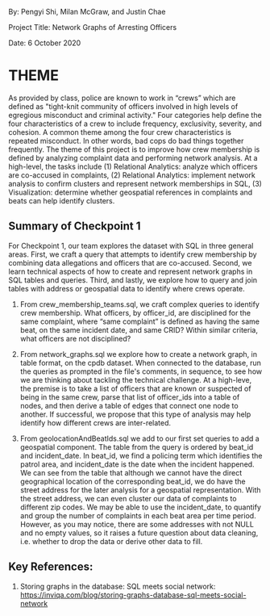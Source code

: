 By: Pengyi Shi, Milan McGraw, and Justin Chae

Project Title: Network Graphs of Arresting Officers 

Date: 6 October 2020

# THEME

As provided by class, police are known to work in “crews” which are defined as "tight-knit community of officers involved in high levels of egregious misconduct and criminal activity." Four categories help define the four characteristics of a crew to include frequency, exclusivity, severity, and cohesion. A common theme among the four crew characteristics is repeated misconduct. In other words, bad cops do bad things together frequently. 
The theme of this project is to improve how crew membership is defined by analyzing complaint data and performing network analysis. At a high-level, the tasks include (1) Relational Analytics: analyze which officers are co-accused in complaints, (2) Relational Analytics: implement network analysis to confirm clusters and represent network memberships in SQL, (3) Visualization: determine whether geospatial references in complaints and beats can help identify clusters.

## Summary of Checkpoint 1

For Checkpoint 1, our team explores the dataset with SQL in three general areas. First, we craft a query that attempts to identify crew membership by combining data allegations and officers that are co-accused. Second, we learn technical aspects of how to create and represent network graphs in SQL tables and queries. Third, and lastly, we explore how to query and join tables with address or geospatial data to identify where crews operate.

1. From crew_membership_teams.sql, we craft complex queries to identify crew membership.   What officers, by officer_id, are disciplined for the same complaint, where “same complaint” is defined as having the same beat, on the same incident date, and same CRID? Within similar criteria, what officers are not disciplined?

2. From network_graphs.sql we explore how to create a network graph, in table format, on the cpdb dataset. When connected to the database, run the queries as prompted in the file's comments, in sequence, to see how we are thinking about tackling the technical challenge. At a high-leve, the premise is to take a list of officers that are known or suspected of being in the same crew, parse that list of officer_ids into a table of nodes, and then derive a table of edges that connect one node to another. If successful, we propose that this type of analysis may help identify how different crews are inter-related. 

3. From geolocationAndBeatIds.sql we add to our first set queries to add a geospatial component. The table from the query is ordered by beat_id and incident_date. In beat_id, we find a policing term which identifies the patrol area, and incident_date is the date when the incident happened. We can see from the table that although we cannot have the direct geographical location of the corresponding beat_id, we do have the street address for the later analysis for a geospatial representation. With the street address, we can even cluster our data of complaints to different zip codes. We may be able to use the incident_date, to quantify and group the number of complaints in each beat area per time period. However, as you may notice, there are some addresses with not NULL and no empty values, so it raises a future question about data cleaning, i.e. whether to drop the data or derive other data to fill.



## Key References:
1. Storing graphs in the database: SQL meets social network: https://inviqa.com/blog/storing-graphs-database-sql-meets-social-network


